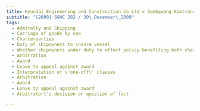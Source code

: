 ```yaml
---
title: Hyundai Engineering and Construction Co Ltd v Sembawang Kimtrans (S) Pte Ltd 
subtitle: "[2000] SGHC 282 / 30\_December\_2000"
tags:
  - Admiralty and Shipping
  - Carriage of goods by sea
  - Charterparties
  - Duty of shipowners to insure vessel
  - Whether shipowners under duty to effect policy benefiting both charterers and shipowners
  - Arbitration
  - Award
  - Leave to appeal against award
  - Interpretation of \'one-off\' clauses
  - Arbitration
  - Award
  - Leave to appeal against award
  - Arbitrator\'s decision on question of fact

---
```


